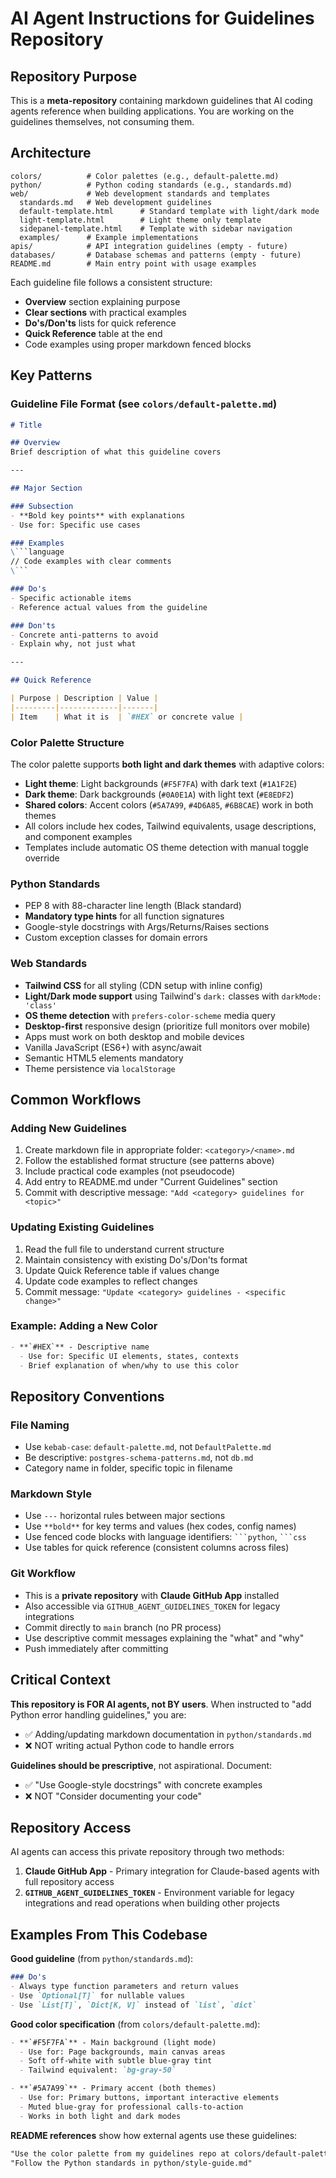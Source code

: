 # AI Agent Instructions for Guidelines Repository

## Repository Purpose

This is a **meta-repository** containing markdown guidelines that AI coding agents reference when building applications. You are working on the guidelines themselves, not consuming them.

## Architecture

```
colors/          # Color palettes (e.g., default-palette.md)
python/          # Python coding standards (e.g., standards.md)
web/             # Web development standards and templates
  standards.md   # Web development guidelines
  default-template.html      # Standard template with light/dark mode
  light-template.html        # Light theme only template
  sidepanel-template.html    # Template with sidebar navigation
  examples/      # Example implementations
apis/            # API integration guidelines (empty - future)
databases/       # Database schemas and patterns (empty - future)
README.md        # Main entry point with usage examples
```

Each guideline file follows a consistent structure:
- **Overview** section explaining purpose
- **Clear sections** with practical examples
- **Do's/Don'ts** lists for quick reference
- **Quick Reference** table at the end
- Code examples using proper markdown fenced blocks

## Key Patterns

### Guideline File Format (see `colors/default-palette.md`)
```markdown
# Title

## Overview
Brief description of what this guideline covers

---

## Major Section

### Subsection
- **Bold key points** with explanations
- Use for: Specific use cases

### Examples
\```language
// Code examples with clear comments
\```

### Do's
- Specific actionable items
- Reference actual values from the guideline

### Don'ts
- Concrete anti-patterns to avoid
- Explain why, not just what

---

## Quick Reference

| Purpose | Description | Value |
|---------|-------------|-------|
| Item    | What it is  | `#HEX` or concrete value |
```

### Color Palette Structure
The color palette supports **both light and dark themes** with adaptive colors:
- **Light theme**: Light backgrounds (`#F5F7FA`) with dark text (`#1A1F2E`)
- **Dark theme**: Dark backgrounds (`#0A0E1A`) with light text (`#E8EDF2`)
- **Shared colors**: Accent colors (`#5A7A99`, `#4D6A85`, `#6B8CAE`) work in both themes
- All colors include hex codes, Tailwind equivalents, usage descriptions, and component examples
- Templates include automatic OS theme detection with manual toggle override

### Python Standards
- PEP 8 with 88-character line length (Black standard)
- **Mandatory type hints** for all function signatures
- Google-style docstrings with Args/Returns/Raises sections
- Custom exception classes for domain errors

### Web Standards
- **Tailwind CSS** for all styling (CDN setup with inline config)
- **Light/Dark mode support** using Tailwind's `dark:` classes with `darkMode: 'class'`
- **OS theme detection** with `prefers-color-scheme` media query
- **Desktop-first** responsive design (prioritize full monitors over mobile)
- Apps must work on both desktop and mobile devices
- Vanilla JavaScript (ES6+) with async/await
- Semantic HTML5 elements mandatory
- Theme persistence via `localStorage`

## Common Workflows

### Adding New Guidelines
1. Create markdown file in appropriate folder: `<category>/<name>.md`
2. Follow the established format structure (see patterns above)
3. Include practical code examples (not pseudocode)
4. Add entry to README.md under "Current Guidelines" section
5. Commit with descriptive message: `"Add <category> guidelines for <topic>"`

### Updating Existing Guidelines
1. Read the full file to understand current structure
2. Maintain consistency with existing Do's/Don'ts format
3. Update Quick Reference table if values change
4. Update code examples to reflect changes
5. Commit message: `"Update <category> guidelines - <specific change>"`

### Example: Adding a New Color
```markdown
- **`#HEX`** - Descriptive name
  - Use for: Specific UI elements, states, contexts
  - Brief explanation of when/why to use this color
```

## Repository Conventions

### File Naming
- Use `kebab-case`: `default-palette.md`, not `DefaultPalette.md`
- Be descriptive: `postgres-schema-patterns.md`, not `db.md`
- Category name in folder, specific topic in filename

### Markdown Style
- Use `---` horizontal rules between major sections
- Use `**bold**` for key terms and values (hex codes, config names)
- Use fenced code blocks with language identifiers: ` ```python `, ` ```css `
- Use tables for quick reference (consistent columns across files)

### Git Workflow
- This is a **private repository** with **Claude GitHub App** installed
- Also accessible via `GITHUB_AGENT_GUIDELINES_TOKEN` for legacy integrations
- Commit directly to `main` branch (no PR process)
- Use descriptive commit messages explaining the "what" and "why"
- Push immediately after committing

## Critical Context

**This repository is FOR AI agents, not BY users**. When instructed to "add Python error handling guidelines," you are:
- ✅ Adding/updating markdown documentation in `python/standards.md`
- ❌ NOT writing actual Python code to handle errors

**Guidelines should be prescriptive**, not aspirational. Document:
- ✅ "Use Google-style docstrings" with concrete examples
- ❌ NOT "Consider documenting your code"

## Repository Access

AI agents can access this private repository through two methods:

1. **Claude GitHub App** - Primary integration for Claude-based agents with full repository access
2. **`GITHUB_AGENT_GUIDELINES_TOKEN`** - Environment variable for legacy integrations and read operations when building other projects

## Examples From This Codebase

**Good guideline** (from `python/standards.md`):
```markdown
### Do's
- Always type function parameters and return values
- Use `Optional[T]` for nullable values
- Use `List[T]`, `Dict[K, V]` instead of `list`, `dict`
```

**Good color specification** (from `colors/default-palette.md`):
```markdown
- **`#F5F7FA`** - Main background (light mode)
  - Use for: Page backgrounds, main canvas areas
  - Soft off-white with subtle blue-gray tint
  - Tailwind equivalent: `bg-gray-50`

- **`#5A7A99`** - Primary accent (both themes)
  - Use for: Primary buttons, important interactive elements
  - Muted blue-gray for professional calls-to-action
  - Works in both light and dark modes
```

**README references** show how external agents use these guidelines:
```markdown
"Use the color palette from my guidelines repo at colors/default-palette.md"
"Follow the Python standards in python/style-guide.md"
```
